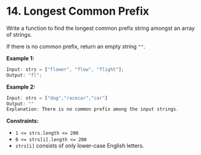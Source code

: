 # 14. Longest Common Prefix

Write a function to find the longest common prefix string amongst an array of strings.

If there is no common prefix, return an empty string `""`.

**Example 1:**

```js
Input: strs = ["flower", "flow", "flight"];
Output: "fl";
```

**Example 2:**

```js
Input: strs = ["dog","racecar","car"]
Output: ""
Explanation: There is no common prefix among the input strings.
```

**Constraints:**

- `1 <= strs.length <= 200`
- `0 <= strs[i].length <= 200`
- `strs[i]` consists of only lower-case English letters.
